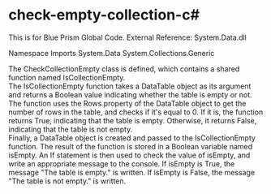 # check-empty-collection-c#

This is for Blue Prism Global Code.
External Reference:
System.Data.dll

Namespace Imports
System.Data
System.Collections.Generic

The CheckCollectionEmpty class is defined, which contains a shared function named IsCollectionEmpty.  
The IsCollectionEmpty function takes a DataTable object as its argument and returns a Boolean value indicating whether the table is empty or not.  
The function uses the Rows property of the DataTable object to get the number of rows in the table, and checks if it's equal to 0. 
If it is, the function returns True, indicating that the table is empty. Otherwise, it returns False, indicating that the table is not empty.  
Finally, a DataTable object is created and passed to the IsCollectionEmpty function. The result of the function is stored in a Boolean variable named isEmpty. 
An If statement is then used to check the value of isEmpty, and write an appropriate message to the console. 
If isEmpty is True, the message "The table is empty." is written. If isEmpty is False, the message "The table is not empty." is written.
